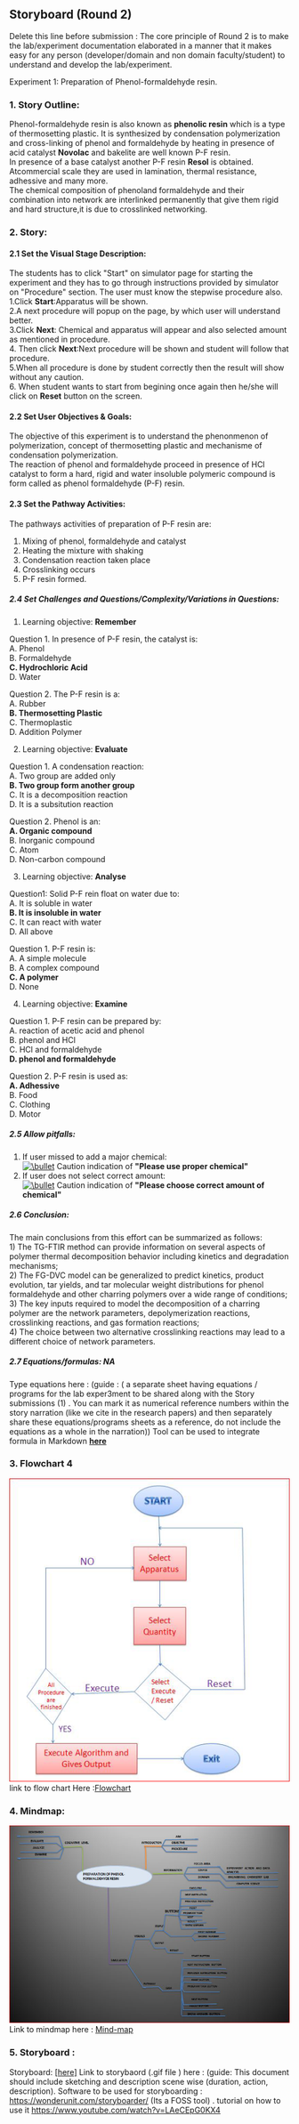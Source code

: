 ## Storyboard (Round 2)

Delete this line before submission : The core principle of Round 2 is to make the lab/experiment documentation elaborated in a manner that it makes easy for any person (developer/domain and non domain faculty/student) to understand and develop the lab/experiment.

Experiment 1: Preparation of Phenol-formaldehyde resin.
### 1. Story Outline:

Phenol-formaldehyde resin is also known as **phenolic resin** which is a type of thermosetting plastic. It is synthesized by condensation polymerization and cross-linking of phenol and formaldehyde by heating in presence of acid catalyst **Novolac** and bakelite are well known P-F resin.<br>In presence of a base catalyst another P-F resin **Resol** is obtained. Atcommercial scale they are used in lamination, thermal resistance, adhessive and many more.<br> The chemical composition of phenoland formaldehyde and their combination into network are interlinked permanently that give them rigid and hard structure,it is due to crosslinked networking.

### 2. Story:


#### 2.1 Set the Visual Stage Description:
The students has to click "Start" on simulator page for starting the experiment and they has to go through instructions provided by simulator on "Procedure" section. The user must know the stepwise procedure also. <br>
1.Click **Start**:Apparatus will be shown. <br>
2.A next procedure will popup on the page, by which user will understand better. <br>
3.Click **Next**: Chemical and apparatus will appear and also selected amount as mentioned in procedure. <br>
4. Then click **Next**:Next procedure will be shown and student will follow that procedure. <br>
5.When all procedure is done by student correctly then the result will show without any caution. <br>
6. When student wants to start from begining once again then he/she will click on **Reset** button on the screen.  

#### 2.2 Set User Objectives & Goals:
The objective of this experiment is to understand the phenonmenon of polymerization, concept of thermosetting plastic and mechanisme of condensation polymerization.<br>The reaction of phenol and formaldehyde proceed in presence of HCl catalyst to form a hard, rigid and water insoluble polymeric compound is form called as phenol formaldehyde (P-F) resin.

#### 2.3 Set the Pathway Activities:

The pathways activities of preparation of P-F resin are:<br>
1. Mixing of phenol, formaldehyde and catalyst<br>
2. Heating the mixture with shaking<br>
3. Condensation reaction taken place<br>
4. Crosslinking occurs<br>
5. P-F resin formed.

##### 2.4 Set Challenges and Questions/Complexity/Variations in Questions:
1. Learning objective: **Remember** <br>

Question 1. In presence of P-F resin, the catalyst is:<br> A. Phenol<br> B. Formaldehyde<br> **C. Hydrochloric Acid**<br> D. Water<br>

Question 2. The P-F resin is a:<br> A. Rubber<br> **B. Thermosetting Plastic**<br> C. Thermoplastic<br> D. Addition Polymer

2. Learning objective: **Evaluate** <br>

Question 1. A condensation reaction:<br> A. Two group are added only<br> **B. Two group form another group**<br> C. It is a decomposition reaction<br> D. It is a subsitution reaction <br>

Question 2. Phenol is an:<br> **A. Organic compound**<br> B. Inorganic compound<br> C. Atom<br> D. Non-carbon compound

3. Learning objective: **Analyse** <br>

Question1: Solid P-F rein float on water due to:<br> A. It is soluble in water<br> **B. It is insoluble in water**<br> C. It can react with water<br> D. All above <br>

Question 1. P-F resin is:<br> A. A simple molecule <br> B. A complex compound<br> **C. A polymer**<br> D. None

4. Learning objective: **Examine** <br>

Question 1. P-F resin can be prepared by:<br> A. reaction of acetic acid and phenol <br> B. phenol and HCl <br> C. HCl and formaldehyde<br> **D. phenol and formaldehyde** <br>

Question 2. P-F resin is used as:<br> **A. Adhessive**<br> B. Food<br> C. Clothing<br> D. Motor 



##### 2.5 Allow pitfalls:
1. If user missed to add a major chemical:<br> <a href="https://www.codecogs.com/eqnedit.php?latex=\bullet" target="_blank"><img src="https://latex.codecogs.com/gif.latex?\bullet" title="\bullet" /></a> Caution indication of **"Please use proper chemical"** <br>
2. If user does not select correct amount:<br><a href="https://www.codecogs.com/eqnedit.php?latex=\bullet" target="_blank"><img src="https://latex.codecogs.com/gif.latex?\bullet" title="\bullet" /></a> Caution indication of **"Please choose correct amount of chemical"** <br>

##### 2.6 Conclusion:
The main conclusions from this effort can be summarized as follows:<br> 1) The TG-FTIR method can provide information on several aspects of polymer thermal decomposition behavior including kinetics and degradation mechanisms;<br> 2) The FG-DVC model can be generalized to predict kinetics, product
evolution, tar yields, and tar molecular weight distributions for phenol formaldehyde and other charring polymers over a wide range of conditions;<br>
3) The key inputs required to model the decomposition of a charring polymer are the network parameters, depolymerization reactions, crosslinking reactions, and gas formation reactions;<br>
4) The choice between two alternative crosslinking reactions may lead to a different choice of network parameters. 

##### 2.7 Equations/formulas: NA
Type equations here : (guide : ( a separate sheet having equations / programs for the lab exper3ment to be shared along with the Story submissions (1) . You can mark it as numerical reference numbers within the story narration (like we cite in the research papers) and then separately share these equations/programs sheets as a reference, do not include the equations as a whole in the narration))
Tool can be used to integrate formula in Markdown <b> [here](http://latex.codecogs.com/eqneditor/samples/example3.php) </b>


### 3. Flowchart 4
<img src="flowchart/flowchart.png"/><br>
link to flow chart Here :<a href="flowchart/flowchart.png">Flowchart</a>
<br>

### 4. Mindmap:
<img src="mindmap/mindmap.png"/><br>
 Link to mindmap here : <a href="mindmap/mindmap.png">Mind-map</a>
 <br>


### 5. Storyboard :
Storyboard: <a href="Storyboard/carwiper.gif"> [here]</a>
Link to storybaord (.gif file ) here :
(guide: This document should include sketching and description scene wise (duration, action, description). Software to be used for storyboarding : https://wonderunit.com/storyboarder/ (Its a FOSS tool) . tutorial on how to use it https://www.youtube.com/watch?v=LAeCEpG0KX4
